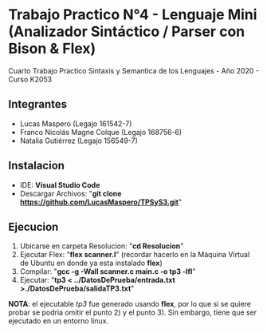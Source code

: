 # Trabajo Practico N°4 - Lenguaje Mini (Analizador Sintáctico / Parser con Bison & Flex)
Cuarto Trabajo Practico Sintaxis y Semantica de los Lenguajes - Año 2020 - Curso K2053

## Integrantes
* Lucas Maspero               (Legajo 161542-7)
* Franco Nicolás Magne Colque (Legajo 168756-6)
* Natalia Gutiérrez           (Legajo 156549-7)

## Instalacion
* IDE: **Visual Studio Code**
* Descargar Archivos: "**git clone https://github.com/LucasMaspero/TPSyS3.git**"

## Ejecucion
1) Ubicarse en carpeta Resolucion: "**cd Resolucion**"
2) Ejecutar Flex: "**flex scanner.l**" (recordar hacerlo en la Máquina Virtual de Ubuntu en donde ya esta instalado **flex**)
3) Compilar: "**gcc -g -Wall scanner.c main.c -o tp3 -lfl**"
4) Ejecutar: "**tp3 < ../DatosDePrueba/entrada.txt >./DatosDePrueba/salidaTP3.txt**"

**NOTA**: el ejecutable *tp3* fue generado usando **flex**, por lo que si se quiere probar se podria omitir el punto 2) y el punto 3). Sin embargo, tiene que ser ejecutado en un entorno linux.